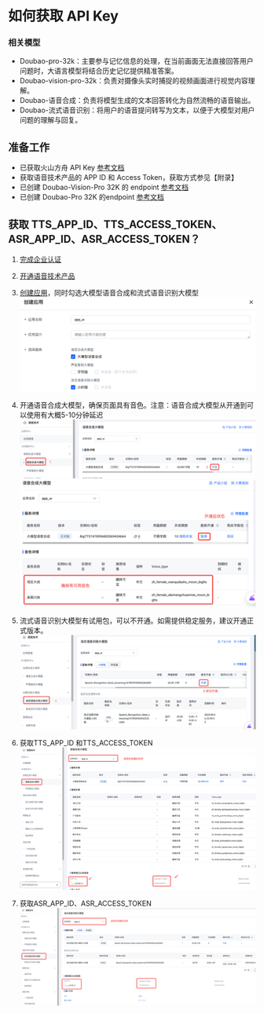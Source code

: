 # 如何获取 API Key

### 相关模型

- Doubao-pro-32k：主要参与记忆信息的处理，在当前画面无法直接回答用户问题时，大语言模型将结合历史记忆提供精准答案。
- Doubao-vision-pro-32k：负责对摄像头实时捕捉的视频画面进行视觉内容理解。
- Doubao-语音合成：负责将模型生成的文本回答转化为自然流畅的语音输出。
- Doubao-流式语音识别：将用户的语音提问转写为文本，以便于大模型对用户问题的理解与回复。

## 准备工作

- 已获取火山方舟 API Key [参考文档](https://www.volcengine.com/docs/82379/1298459#api-key-%E7%AD%BE%E5%90%8D%E9%89%B4%E6%9D%83)
- 获取语音技术产品的 APP ID 和 Access Token，获取方式参见【附录】
- 已创建 Doubao-Vision-Pro 32K 的 endpoint  [参考文档](https://www.volcengine.com/docs/82379/1099522#594199f1)
- 已创建 Doubao-Pro 32K 的endpoint [参考文档](https://www.volcengine.com/docs/82379/1099522#594199f1)


## 获取 TTS_APP_ID、TTS_ACCESS_TOKEN、ASR_APP_ID、ASR_ACCESS_TOKEN？

1. [完成企业认证](https://console.volcengine.com/user/authentication/detail/)

2. [开通语音技术产品](https://console.volcengine.com/speech/app)

3. [创建应用](https://console.volcengine.com/speech/app)，同时勾选大模型语音合成和流式语音识别大模型
    ![alt text](assets/faq1.png)

4. 开通语音合成大模型，确保页面具有音色。注意：语音合成大模型从开通到可以使用有大概5-10分钟延迟
   ![alt text](assets/faq2.png)
   ![alt text](assets/faq3.png)

5. 流式语音识别大模型有试用包，可以不开通。如需提供稳定服务，建议开通正式版本。
   ![alt text](assets/faq4.png)

6. 获取TTS_APP_ID 和TTS_ACCESS_TOKEN
   ![alt text](assets/faq5.png)

7. 获取ASR_APP_ID、ASR_ACCESS_TOKEN
   ![alt text](assets/faq6.png)